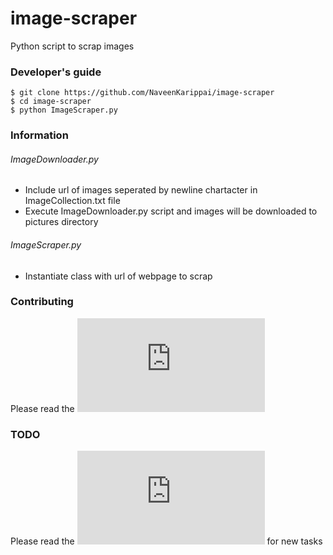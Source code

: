 # image-scraper
Python script to scrap images 

### Developer's guide
```
$ git clone https://github.com/NaveenKarippai/image-scraper
$ cd image-scraper
$ python ImageScraper.py
```

### Information
###### ImageDownloader.py
* Include url of images seperated by newline chartacter in ImageCollection.txt file 
* Execute ImageDownloader.py script and images will be downloaded to pictures directory

###### ImageScraper.py
* Instantiate class with url of webpage to scrap

### Contributing
Please read the ![contributor's guide](https://github.com/NaveenKarippai/image-scraper/blob/master/CONTRIBUTING.md)

### TODO
Please read the ![ToDo list](https://github.com/NaveenKarippai/image-scraper/blob/master/TODO.txt) for new tasks
